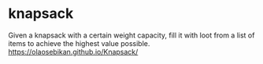 # knapsack
Given a knapsack with a certain weight capacity, fill it with loot from a list of items
to achieve the highest value possible.
https://olaosebikan.github.io/Knapsack/

